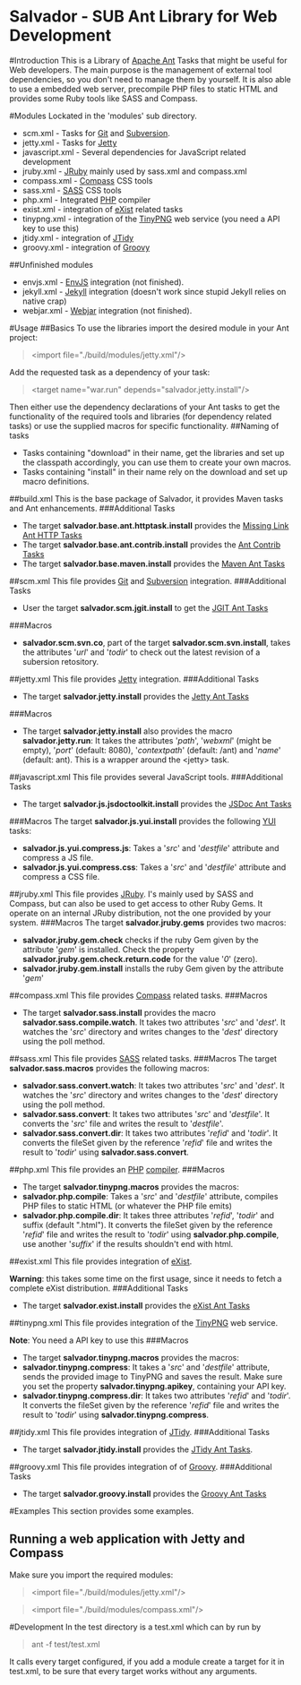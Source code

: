 Salvador - SUB Ant Library for Web Development
==============================================

#Introduction
This is a Library of [Apache Ant](http://ant.apache.org/) Tasks that might be useful for Web developers. The main purpose is the management of external tool dependencies, so you don't need to manage them by yourself. It is also able to use a embedded web server, precompile PHP files to static HTML and provides some Ruby tools like SASS and Compass.

#Modules
Lockated in the 'modules' sub directory.
* scm.xml - Tasks for [Git](http://git-scm.com/) and [Subversion](http://subversion.tigris.org/).
* jetty.xml - Tasks for [Jetty](http://jetty.codehaus.org/jetty/)
* javascript.xml - Several dependencies for JavaScript related development
* jruby.xml - [JRuby](http://jruby.org/) mainly used by sass.xml and compass.xml
* compass.xml - [Compass](http://compass-style.org/) CSS tools
* sass.xml - [SASS](http://sass-lang.com/) CSS tools
* php.xml - Integrated [PHP](http://quercus.caucho.com/) compiler
* exist.xml - integration of [eXist](http://www.exist-db.org/exist/apps/homepage/index.html) related tasks
* tinypng.xml - integration of the [TinyPNG](http://tinypng.org/) web service (you need a API key to use this)
* jtidy.xml - integration of [JTidy](http://jtidy.sourceforge.net/)
* groovy.xml - integration of [Groovy](http://groovy.codehaus.org/)

##Unfinished modules
* envjs.xml - [EnvJS](https://github.com/envjs/env-js) integration (not finished).
* jekyll.xml - [Jekyll](https://github.com/mojombo/jekyll) integration (doesn't work since stupid Jekyll relies on native crap)
* webjar.xml - [Webjar](http://www.webjars.org/) integration (not finished).

#Usage
##Basics
To use the libraries import the desired module in your Ant project:

>&lt;import file=&quot;./build/modules/jetty.xml&quot;/&gt; 

Add the requested task as a dependency of your task:
>  &lt;target name=&quot;war.run&quot; depends=&quot;salvador.jetty.install&quot;/&gt;

Then either use the dependency declarations of your Ant tasks to get the functionality of the required tools and libraries (for dependency related tasks) or use the supplied macros for specific functionality.
##Naming of tasks
* Tasks containing "download" in their name, get the libraries and set up the classpath accordingly, you can use them to create your own macros.
* Tasks containing "install" in their name rely on the download and set up macro definitions.

##build.xml
This is the base package of Salvador, it provides Maven tasks and Ant enhancements.
###Additional Tasks
* The target **salvador.base.ant.httptask.install** provides the [Missing Link Ant HTTP Tasks](http://code.google.com/p/missing-link/)
* The target **salvador.base.ant.contrib.install** provides the [Ant Contrib Tasks](http://ant-contrib.sourceforge.net/)
* The target **salvador.base.maven.install** provides the [Maven Ant Tasks](http://maven.apache.org/ant-tasks/)

##scm.xml
This file provides [Git](http://git-scm.com/) and [Subversion](http://subversion.tigris.org/) integration.
###Additional Tasks
* User the target **salvador.scm.jgit.install** to get the [JGIT Ant Tasks](http://wiki.eclipse.org/JGit/User_Guide#Ant_Tasks)

###Macros
* **salvador.scm.svn.co**, part of the target  **salvador.scm.svn.install**, takes the attributes '*url*' and '*todir*' to check out the latest revision of a subersion retository.

##jetty.xml
This file provides [Jetty](http://jetty.codehaus.org/jetty/) integration.
###Additional Tasks
* The target **salvador.jetty.install** provides the [Jetty Ant Tasks](http://docs.codehaus.org/display/JETTY/Ant+Jetty+Plugin)

###Macros
* The target **salvador.jetty.install** also provides the macro **salvador.jetty.run**: It takes the attributes '*path*', '*webxml*' (might be empty), '*port*' (default: 8080), '*contextpath*' (default: /ant) and '*name*' (default: ant). This is a wrapper around the &lt;jetty&gt; task.

##javascript.xml
This file provides several JavaScript tools.
###Additional Tasks
* The target **salvador.js.jsdoctoolkit.install** provides the [JSDoc Ant Tasks](https://github.com/ironsidevsquincy/jsdoc-toolkit-ant-task)

###Macros
The target **salvador.js.yui.install** provides the following [YUI](http://yuilibrary.com/) tasks: 
* **salvador.js.yui.compress.js**: Takes a '*src*' and '*destfile*' attribute and compress a JS file.
* **salvador.js.yui.compress.css**: Takes a '*src*' and '*destfile*' attribute and compress a CSS file.

##jruby.xml
This file provides [JRuby](http://jruby.org/). I's mainly used by SASS and Compass, but can also be used to get access to other Ruby Gems. It operate on an internal JRuby distribution, not the one provided by your system.
###Macros
The target **salvador.jruby.gems** provides two macros:
* **salvador.jruby.gem.check** checks if the ruby Gem given by the attribute '*gem*' is installed. Check the property **salvador.jruby.gem.check.return.code** for the value '*0*' (zero).
* **salvador.jruby.gem.install** installs the ruby Gem given by the attribute '*gem*'

##compass.xml
This file provides [Compass](http://compass-style.org/) related tasks.
###Macros
* The target **salvador.sass.install** provides the macro **salvador.sass.compile.watch**. It takes two attributes '*src*' and '*dest*'. It watches the '*src*' directory and writes changes to the '*dest*' directory using the poll method.

##sass.xml
This file provides [SASS](http://sass-lang.com/) related tasks.
###Macros
The target **salvador.sass.macros** provides the following macros:
* **salvador.sass.convert.watch**: It takes two attributes '*src*' and '*dest*'. It watches the '*src*' directory and writes changes to the '*dest*' directory using the poll method.
* **salvador.sass.convert**: It takes two attributes '*src*' and '*destfile*'. It converts the '*src*' file and writes the result to '*destfile*'.
* **salvador.sass.convert.dir**: It takes two attributes '*refid*' and '*todir*'. It converts the fileSet given by the reference '*refid*' file and writes the result to '*todir*' using **salvador.sass.convert**.

##php.xml
This file provides an [PHP](http://php.net/) [compiler](http://quercus.caucho.com/).
###Macros
* The target **salvador.tinypng.macros** provides the macros:
* **salvador.php.compile**: Takes a '*src*' and '*destfile*' attribute, compiles PHP files to static HTML (or whatever the PHP file emits)
* **salvador.php.compile.dir**: It takes three attributes '*refid*', '*todir*' and suffix (default ".html"). It converts the fileSet given by the reference '*refid*' file and writes the result to '*todir*' using **salvador.php.compile**, use another '*suffix*' if the results shouldn't end with html.

##exist.xml
This file provides integration of [eXist](http://www.exist-db.org/exist/apps/homepage/index.html).

**Warning**: this takes some time on the first usage, since it needs to fetch a complete eXist distribution.
###Additional Tasks
* The target **salvador.exist.install** provides the [eXist Ant Tasks](http://www.exist-db.org/exist/apps/doc/ant-tasks.xml) 

##tinypng.xml
This file provides integration of the [TinyPNG](http://tinypng.org/) web service.

**Note**: You need a API key to use this
###Macros
* The target **salvador.tinypng.macros** provides the macros:
* **salvador.tinypng.compress**: It takes a '*src*' and '*destfile*' attribute, sends the provided image to TinyPNG and saves the result. Make sure you set the property **salvador.tinypng.apikey**, containing your API key.
* **salvador.tinypng.compress.dir**: It takes two attributes '*refid*' and '*todir*'. It converts the fileSet given by the reference '*refid*' file and writes the result to '*todir*' using **salvador.tinypng.compress**.

##jtidy.xml
This file provides integration of [JTidy](http://jtidy.sourceforge.net/).
###Additional Tasks
* The target **salvador.jtidy.install** provides the [JTidy Ant Tasks](http://jtidy.sourceforge.net/apidocs/org/w3c/tidy/ant/JTidyTask.html).

##groovy.xml
This file provides integration of of [Groovy](http://groovy.codehaus.org/).
###Additional Tasks
* The target **salvador.groovy.install** provides the [Groovy Ant Tasks](http://groovy.codehaus.org/The+groovy+Ant+Task) 

#Examples
This section provides some examples.
## Running a web application with Jetty and Compass
Make sure you import the required modules:
>&lt;import file=&quot;./build/modules/jetty.xml&quot;/&gt;

>&lt;import file=&quot;./build/modules/compass.xml&quot;/&gt;

#Development
In the test directory is a test.xml which can by run by
>ant -f test/test.xml

It calls every target configured, if you add a module create a target for it in test.xml, to be sure that every target works without any arguments. 